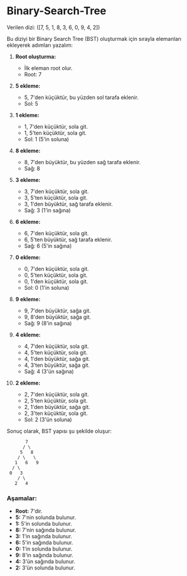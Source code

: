 # Binary-Search-Tree
Verilen dizi: \([7, 5, 1, 8, 3, 6, 0, 9, 4, 2]\)

Bu diziyi bir Binary Search Tree (BST) oluşturmak için sırayla elemanları ekleyerek adımları yazalım:

1. **Root oluşturma:**
   - İlk eleman root olur.
   - Root: 7

2. **5 ekleme:**
   - 5, 7'den küçüktür, bu yüzden sol tarafa eklenir.
   - Sol: 5

3. **1 ekleme:**
   - 1, 7'den küçüktür, sola git.
   - 1, 5'ten küçüktür, sola git.
   - Sol: 1 (5'in soluna)

4. **8 ekleme:**
   - 8, 7'den büyüktür, bu yüzden sağ tarafa eklenir.
   - Sağ: 8

5. **3 ekleme:**
   - 3, 7'den küçüktür, sola git.
   - 3, 5'ten küçüktür, sola git.
   - 3, 1'den büyüktür, sağ tarafa eklenir.
   - Sağ: 3 (1'in sağına)

6. **6 ekleme:**
   - 6, 7'den küçüktür, sola git.
   - 6, 5'ten büyüktür, sağ tarafa eklenir.
   - Sağ: 6 (5'in sağına)

7. **0 ekleme:**
   - 0, 7'den küçüktür, sola git.
   - 0, 5'ten küçüktür, sola git.
   - 0, 1'den küçüktür, sola git.
   - Sol: 0 (1'in soluna)

8. **9 ekleme:**
   - 9, 7'den büyüktür, sağa git.
   - 9, 8'den büyüktür, sağa git.
   - Sağ: 9 (8'in sağına)

9. **4 ekleme:**
   - 4, 7'den küçüktür, sola git.
   - 4, 5'ten küçüktür, sola git.
   - 4, 1'den büyüktür, sağa git.
   - 4, 3'ten büyüktür, sağa git.
   - Sağ: 4 (3'ün sağına)

10. **2 ekleme:**
    - 2, 7'den küçüktür, sola git.
    - 2, 5'ten küçüktür, sola git.
    - 2, 1'den büyüktür, sağa git.
    - 2, 3'ten küçüktür, sola git.
    - Sol: 2 (3'ün soluna)

Sonuç olarak, BST yapısı şu şekilde oluşur:

```
       7
      / \
     5   8
    / \   \
   1   6   9
  / \
 0   3
    / \
   2   4
```

### Aşamalar:
- **Root:** 7'dir.
- **5:** 7'nin solunda bulunur.
- **1:** 5'in solunda bulunur.
- **8:** 7'nin sağında bulunur.
- **3:** 1'in sağında bulunur.
- **6:** 5'in sağında bulunur.
- **0:** 1'in solunda bulunur.
- **9:** 8'in sağında bulunur.
- **4:** 3'ün sağında bulunur.
- **2:** 3'ün solunda bulunur.
